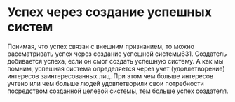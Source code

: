 # Успех через создание успешных систем

Понимая, что успех связан с внешним признанием, то можно рассматривать успех через создание успешной системы631. Создатель добивается успеха, если он смог создать успешную систему. А как мы помним, успешная система определяется через учет (удовлетворение) интересов заинтересованных лиц. При этом чем больше интересов учтено или чем больше людей удовлетворили свои потребности посредством созданной целевой системы, тем больше успех создателя.
